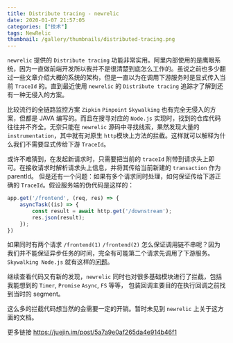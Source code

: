 ```yaml
---
title: Distribute tracing - newrelic
date: 2020-01-07 21:57:05
categories: ["技术"]
tags: NewRelic
thumbnail: /gallery/thumbnails/distributed-tracing.png
---
```


`newrelic` 提供的 `Distribute tracing` 功能非常实用。阿里内部使用的是鹰眼系统，因为一直做前端开发所以我并不是很清楚到底怎么工作的。虽说之前也多少翻过一些文章介绍大概的系统的架构，但是一直以为在调用下游服务时是显式传入当前 `TraceId` 的。直到最近使用 `newrelic` 的 `Distribute tracing` 追踪才了解到还有一种无侵入的方案。

比较流行的全链路监控方案 `Zipkin` `Pinpoint` `Skywalking` 也有完全无侵入的方案，但都是 JAVA 编写的。而且在搜寻对应的 `Node.js` 实现时，找到的仓库代码往往并不齐全。无奈只能在 `newrelic` 源码中寻找线索，果然发现大量的 `instrumentation`，其中就有对原生 `http`模块上方法的拦截。这样就可以解释为什么我们不需要显式传给下游 `TraceId`。

或许不难猜到，在发起新请求时，只需要把当前的 `traceId` 附带到请求头上即可。在接收请求时解析请求头上信息，并将其传给当前新建的 `transaction` 作为 parentId。
但是还有一个问题：如果有多个请求同时处理，如何保证传给下游正确的 `TraceId`。假设服务端的伪代码是这样的：

```js
app.get('/frontend', (req, res) => {
    asyncTask((is) => {
        const result = await http.get('/downstream');
        res.json(result);
    });
})
```

如果同时有两个请求 `/frontend(1)` `/frontend(2)` 怎么保证调用链不串呢？因为我们并不能保证异步任务的时间，完全有可能第二个请求先调用了下游服务。 `Skywalking Node.js` 就有这样的[问题](https://github.com/SkyAPM/SkyAPM-nodejs/issues/83)。

继续查看代码又有新的发现，`newrelic` 同时也对很多基础模块进行了拦截，包括我能想到的 `Timer`, `Promise` `Async`, `FS` 等等， 包装回调主要目的在执行回调之前找到当时的 segment。


这么多的拦截代码想当然的会需要一定的开销。暂时未见到 `newrelic` 上关于这方面的文档。


更多链接
https://juejin.im/post/5a7a9e0af265da4e914b46f1